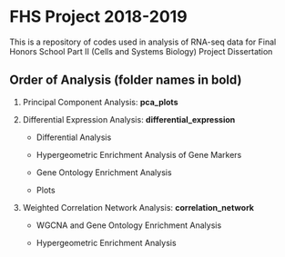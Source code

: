 # FHS Project 2018-2019

This is a repository of codes used in analysis of RNA-seq data for Final Honors School Part II (Cells and Systems Biology) Project Dissertation

## Order of Analysis (folder names in bold)

1. Principal Component Analysis: <b> pca_plots </b>


2. Differential Expression Analysis: <b> differential_expression </b>

    - Differential Analysis 

    - Hypergeometric Enrichment Analysis of Gene Markers 
    
    - Gene Ontology Enrichment Analysis 
    
    - Plots 

3. Weighted Correlation Network Analysis: <b> correlation_network </b>

    - WGCNA and Gene Ontology Enrichment Analysis

    - Hypergeometric Enrichment Analysis 
